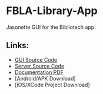 # FBLA-Library-App
Jasonette GUI for the Bibliotech app.

## Links:

* [GUI Source Code](https://github.com/OhadRau/FBLA-Library-App/tree/master/src)
* [Server Source Code](https://github.com/OhadRau/FBLA-Library-Server/)
* [Documentation PDF](https://github.com/OhadRau/FBLA-Library-App/blob/master/bibliotech.pdf)
* [Android/APK Download]
* [iOS/XCode Project Download]
